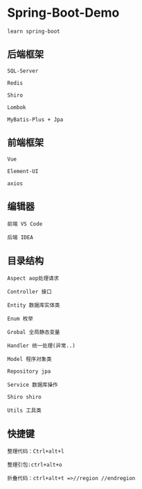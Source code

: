 # Spring-Boot-Demo

    learn spring-boot

## 后端框架

    SQL-Server
    
    Redis
    
    Shiro
    
    Lombok
    
    MyBatis-Plus + Jpa
    
## 前端框架
    
    Vue
    
    Element-UI
    
    axios
    
## 编辑器
    
    前端 VS Code
    
    后端 IDEA
     
## 目录结构

    Aspect aop处理请求
    
    Controller 接口
    
    Entity 数据库实体类
    
    Enum 枚举
    
    Grobal 全局静态变量
    
    Handler 统一处理(异常..)
    
    Model 程序对象类
    
    Repository jpa
    
    Service 数据库操作
    
    Shiro shiro
    
    Utils 工具类
    
## 快捷键

    整理代码：Ctrl+alt+l

    整理引包:ctrl+alt+o
    
    折叠代码：ctrl+alt+t =>//region //endregion